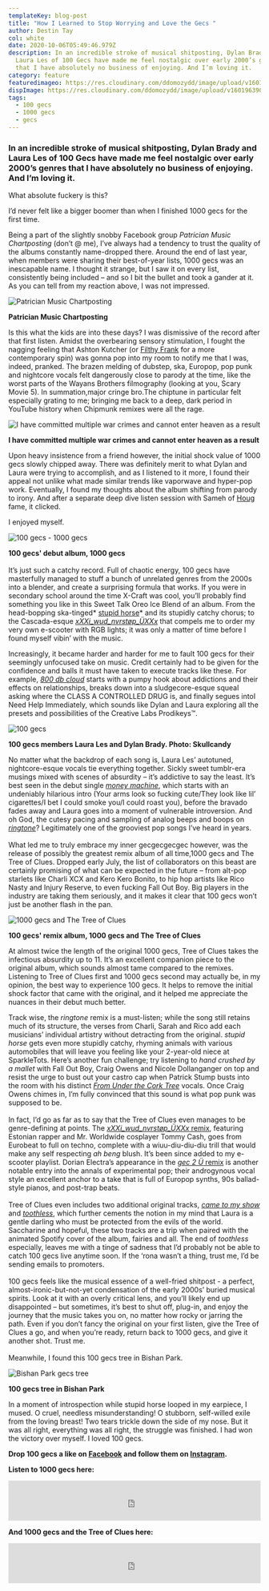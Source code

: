 ```yaml
---
templateKey: blog-post
title: "How I Learned to Stop Worrying and Love the Gecs "
author: Destin Tay
col: white
date: 2020-10-06T05:49:46.979Z
description: In an incredible stroke of musical shitposting, Dylan Brady and
  Laura Les of 100 Gecs have made me feel nostalgic over early 2000’s genres
  that I have absolutely no business of enjoying. And I’m loving it.
category: feature
featuredimageo: https://res.cloudinary.com/ddomozydd/image/upload/v1601963903/gecsbanner_qesl8h.jpg
dispImage: https://res.cloudinary.com/ddomozydd/image/upload/v1601963903/gecscard_g91hx7.jpg
tags:
  - 100 gecs
  - 1000 gecs
  - gecs
---
```

### In an incredible stroke of musical shitposting, Dylan Brady and Laura Les of 100 Gecs have made me feel nostalgic over early 2000’s genres that I have absolutely no business of enjoying. And I’m loving it.

What absolute fuckery is this?

I’d never felt like a bigger boomer than when I finished 1000 gecs for the first time.

Being a part of the slightly snobby Facebook group *Patrician Music Chartposting* (don’t @ me), I’ve always had a tendency to trust the quality of the albums constantly name-dropped there. Around the end of last year, when members were sharing their best-of-year lists, 1000 gecs was an inescapable name. I thought it strange, but I saw it on every list, consistently being included – and so I bit the bullet and took a gander at it. As you can tell from my reaction above, I was not impressed.

![Patrician Music Chartposting](https://res.cloudinary.com/ddomozydd/image/upload/v1601965638/chartposting_fms5eo.jpg "Patrician Music Chartposting")

**Patrician Music Chartposting**

Is this what the kids are into these days? I was dismissive of the record after that first listen. Amidst the overbearing sensory stimulation, I fought the nagging feeling that Ashton Kutcher (or [Filthy Frank](https://youtu.be/H6iefP8lf3o) for a more contemporary spin) was gonna pop into my room to notify me that I was, indeed, pranked. The brazen melding of dubstep, ska, Europop, pop punk and nightcore vocals felt dangerously close to parody at the time, like the worst parts of the Wayans Brothers filmography (looking at you, Scary Movie 5). In summation,major cringe bro.The chiptune in particular felt especially grating to me; bringing me back to a deep, dark period in YouTube history when Chipmunk remixes were all the rage.

![I have committed multiple war crimes and cannot enter heaven as a result](https://res.cloudinary.com/ddomozydd/image/upload/v1601963985/alvinandthechipmunks_lvraeg.jpg "I have committed multiple war crimes and cannot enter heaven as a result")

**I have committed multiple war crimes and cannot enter heaven as a result**

Upon heavy insistence from a friend however, the initial shock value of 1000 gecs slowly chipped away. There was definitely merit to what Dylan and Laura were trying to accomplish, and as I listened to it more, I found their appeal not unlike what made similar trends like vaporwave and hyper-pop work. Eventually, I found my thoughts about the album shifting from parody to irony. And after a separate deep dive listen session with Sameh of [Houg](https://open.spotify.com/album/2nqS2I1PQN8rJ58df3kPMZ?si=k3u1yUBMRKCHcTEFsPKe1g) fame, it clicked.

I enjoyed myself.

![100 gecs - 1000 gecs](https://res.cloudinary.com/ddomozydd/image/upload/v1601964436/100gecs_ddxxtd.jpg "100 gecs - 1000 gecs")

**100 gecs' debut album, 1000 gecs**\
\
It’s just such a catchy record. Full of chaotic energy, 100 gecs have masterfully managed to stuff a bunch of unrelated genres from the 2000s into a blender, and create a surprising formula that works. If you were in secondary school around the time X-Craft was cool, you’ll probably find something you like in this Sweet Talk Oreo Ice Blend of an album. From the head-bopping ska-tinged* [stupid horse](https://open.spotify.com/track/23Dapn8107GgxvXDIsPwWm?si=IsS1Oa9NQmiBljD8eBB8uQ)* and its stupidly catchy chorus; to the Cascada-esque *[xXXi_wud\_nvrstøp\_ÜXXx](https://open.spotify.com/track/7vaFuClNKe02pjKYbXEJ46?si=MOlS01L4SqmF8B-PBFt3eg)* that compels me to order my very own e-scooter with RGB lights; it was only a matter of time before I found myself vibin’ with the music.

Increasingly, it became harder and harder for me to fault 100 gecs for their seemingly unfocused take on music. Credit certainly had to be given for the confidence and balls it must have taken to execute tracks like these. For example, *[800 db cloud](https://open.spotify.com/track/2MLuFz9Y3Vg3PF0Yf93M5c?si=Jp0TEL19QTGkgAhEWkcqPA)* starts with a pumpy hook about addictions and their effects on relationships, breaks down into a sludgecore-esque squeal asking where the CLASS A CONTROLLED DRUG is, and finally segues intoI Need Help Immediately, which sounds like Dylan and Laura exploring all the presets and possibilities of the Creative Labs Prodikeys™.

![100 gecs ](https://res.cloudinary.com/ddomozydd/image/upload/v1601964617/100gecsband_admcip.jpg "100 gecs")

**100 gecs members Laura Les and Dylan Brady. Photo: Skullcandy**

No matter what the backdrop of each song is, Laura Les’ autotuned, nightcore-esque vocals tie everything together. Sickly sweet tumblr-era musings mixed with scenes of absurdity – it’s addictive to say the least. It’s best seen in the debut single *[money machine](https://open.spotify.com/track/61bwFjzXGG1x2aZsANdLyl?si=nMHDJZ9oSiW5Hn7XBRVg9g)*, which starts with an undeniably hilarious intro (Your arms look so fucking cute/They look like lil’ cigarettes/I bet I could smoke you/I could roast you), before the bravado fades away and Laura goes into a moment of vulnerable introversion. And oh God, the cutesy pacing and sampling of analog beeps and boops on *[ringtone](https://open.spotify.com/track/3VHiIVQe8Sc6gtSsTp3pDz?si=nOExz6x0Qx-7bFYnm-5udg)*? Legitimately one of the grooviest pop songs I’ve heard in years.\
\
What led me to truly embrace my inner gecgecgecgec however, was the release of possibly the greatest remix album of all time,1000 gecs and The Tree of Clues. Dropped early July, the list of collaborators on this beast are certainly promising of what can be expected in the future – from alt-pop starlets like Charli XCX and Kero Kero Bonito, to hip hop artists like Rico Nasty and Injury Reserve, to even fucking Fall Out Boy. Big players in the industry are taking them seriously, and it makes it clear that 100 gecs won’t just be another flash in the pan.

![1000 gecs and The Tree of Clues](https://res.cloudinary.com/ddomozydd/image/upload/v1601964921/TreeOfClues_w8u2bd.jpg "1000 gecs and The Tree of Clues")

**100 gecs' remix album, 1000 gecs and The Tree of Clues**

At almost twice the length of the original 1000 gecs, Tree of Clues takes the infectious absurdity up to 11. It’s an excellent companion piece to the original album, which sounds almost tame compared to the remixes. Listening to Tree of Clues first and 1000 gecs second may actually be, in my opinion, the best way to experience 100 gecs. It helps to remove the initial shock factor that came with the original, and it helped me appreciate the nuances in their debut much better.

Track wise, the *ringtone* remix is a must-listen; while the song still retains much of its structure, the verses from Charli, Sarah and Rico add each musicians’ individual artistry without detracting from the original. *stupid horse* gets even more stupidly catchy, rhyming animals with various automobiles that will leave you feeling like your 2-year-old niece at SparkleTots. Here’s another fun challenge; try listening to *hand crushed by a mallet* with Fall Out Boy, Craig Owens and Nicole Dollanganger on top and resist the urge to bust out your castro cap when Patrick Stump busts into the room with his distinct *[From Under the Cork Tree](https://open.spotify.com/album/5nkUSlIhtoJZMOUlB0sNCp?si=aN2LMrqWR5aIqU3ZTyBT2w)* vocals. Once Craig Owens chimes in, I’m fully convinced that this sound is what pop punk was supposed to be.\
\
In fact, I’d go as far as to say that the Tree of Clues even manages to be genre-defining at points. The [*xXXi_wud\_nvrstøp\_ÜXXx* remix](https://open.spotify.com/track/3bz4WlzYw6XatcaTIh0zGX?si=nlOKA6T_QLebOPr4xMsKIg), featuring Estonian rapper and Mr. Worldwide cosplayer Tommy Cash, goes from Eurobeat to full on techno, complete with a wiuu-diu-diu-diu trill that would make any self respecting *ah beng* blush. It’s been since added to my e-scooter playlist. Dorian Electra’s appearance in the [*gec 2 Ü* remix](https://open.spotify.com/track/4FeBA1bxkUae1aDsplsmrv?si=UQ81Vvk-SsKiIkTm9iLgOQ) is another notable entry into the annals of experimental pop; their androgynous vocal style an excellent anchor to a take that is full of Europop synths, 90s ballad-style pianos, and post-trap beats.\
\
Tree of Clues even includes two additional original tracks, *[came to my show](https://open.spotify.com/track/4F6GREUxCHAw1m2Hj1b1rd?si=R8hC0IQTTv6DtdG-93Zwsw)* and *[toothless](https://open.spotify.com/track/4u2jCma9zHR59lfKxBIOoy?si=jS2Ramr2SUe-jlKsYOtAew)*, which further cements the notion in my mind that Laura is a gentle darling who must be protected from the evils of the world. Saccharine and hopeful, these two tracks are a trip when paired with the animated Spotify cover of the album, fairies and all. The end of *toothless* especially, leaves me with a tinge of sadness that I’d probably not be able to catch 100 gecs live anytime soon. If the ‘rona wasn’t a thing, trust me, I’d be sending emails to promoters.\
\
100 gecs feels like the musical essence of a well-fried shitpost - a perfect, almost-ironic-but-not-yet condensation of the early 2000s’ buried musical spirits. Look at it with an overly critical lens, and you’ll likely end up disappointed – but sometimes, it’s best to shut off, plug-in, and enjoy the journey that the music takes you on, no matter how rocky or jarring the path. Even if you don’t fancy the original on your first listen, give the Tree of Clues a go, and when you’re ready, return back to 1000 gecs, and give it another shot. Trust me.\
\
Meanwhile, I found this 100 gecs tree in Bishan Park.

![Bishan Park gecs tree](https://res.cloudinary.com/ddomozydd/image/upload/v1601964224/bishangecstree_sjpusg.jpg "Bishan Park gecs tree")

**100 gecs tree in Bishan Park**

In a moment of introspection while stupid horse looped in my earpiece, I mused. O cruel, needless misunderstanding! O stubborn, self-willed exile from the loving breast! Two tears trickle down the side of my nose. But it was all right, everything was all right, the struggle was finished. I had won the victory over myself. I loved 100 gecs.

**Drop 100 gecs a like on [Facebook](https://www.facebook.com/100-gecs-105422244201666) and follow them on [Instagram](https://www.instagram.com/100gecs/).**

**Listen to 1000 gecs here:**

<iframe src="https://open.spotify.com/embed/album/2uhB1KivbFnlkARpbd0Cvu" width="100%" height="80" frameborder="0" allowtransparency="true" allow="encrypted-media"></iframe>

**And 1000 gecs and the Tree of Clues here:**

<iframe src="https://open.spotify.com/embed/album/0qnExDZfz0kVeBjixPsyjS" width="100%" height="80" frameborder="0" allowtransparency="true" allow="encrypted-media"></iframe>